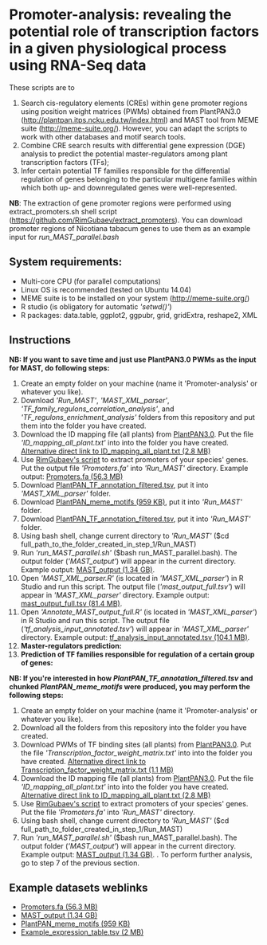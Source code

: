 # Promoter-analysis: revealing the potential role of transcription factors in a given physiological process using RNA-Seq data
These scripts are to 
  1. Search cis-regulatory elements (CREs) within gene promoter regions using position weight matrices (PWMs) obtained from PlantPAN3.0 (http://plantpan.itps.ncku.edu.tw/index.html) and MAST tool from MEME suite (http://meme-suite.org/). However, you can adapt the scripts to work with other databases and motif search tools.
  2. Combine CRE search results with differential gene expression (DGE) analysis to predict the potential master-regulators among plant transcription factors (TFs);
  3. Infer certain potential TF families responsible for the differential regulation of genes belonging to the particular multigene families within which both up- and downregulated genes were well-represented.
  
**NB**: The extraction of gene promoter regions were performed using extract_promoters.sh shell script (https://github.com/RimGubaev/extract_promoters). You can download promoter regions of Nicotiana tabacum genes to use them as an example input for *run_MAST_parallel.bash*

## System requirements:
* Multi-core CPU (for parallel computations)
* Linux OS is recommended (tested on Ubuntu 14.04)
* MEME suite is to be installed on your system (http://meme-suite.org/)
* R studio (is obligatory for automatic *'setwd()'*)
* R packages: data.table, ggplot2, ggpubr, grid, gridExtra, reshape2, XML

## Instructions
**NB: If you want to save time and just use PlantPAN3.0 PWMs as the input for MAST, do following steps:**

1. Create an empty folder on your machine (name it 'Promoter-analysis' or whatever you like).
2. Download *'Run_MAST'*, *'MAST_XML_parser'*, *'TF_family_regulons_correlation_analysis'*, and *'TF_regulons_enrichment_analysis'* folders from this repository and put them into the folder you have created.
2. Download the ID mapping file (all plants) from [PlantPAN3.0](http://plantpan.itps.ncku.edu.tw/download/home.php). Put the file *'ID_mapping_all_plant.txt'* into into the folder you have created. [Alternative direct link to ID_mapping_all_plant.txt (2.8 MB)](https://mega.nz/file/zbhRiRKC#z9KUmrPrsJmxkAyZhvaZ2JDO5rMO-70mG0a8AotnGvk)
3. Use [RimGubaev's script](https://github.com/RimGubaev/extract_promoters) to extract promoters of your species' genes. Put the output file *'Promoters.fa'* into *'Run_MAST'* directory. Example output: [Promoters.fa (56.3 MB)](https://mega.nz/file/CS4RmbxA#eF2pFr8gVK7P05XmTVp6GUJ_Ne27ERF9oT77NRe313w)
4. Download [PlantPAN_TF_annotation_filtered.tsv](https://mega.nz/file/eW5jEDzD#5y_PfsgiBfrVan8pgtdImu4P8byE0gH4ztkF7CNlXrE), put it into *'MAST_XML_parser'* folder.
5. Download [PlantPAN_meme_motifs (959 KB)](https://mega.nz/folder/zewBGZoZ#vbgjD8kxT81ah6q6YxV67A), put it into *'Run_MAST'* folder.
6. Download [PlantPAN_TF_annotation_filtered.tsv](https://mega.nz/file/eW5jEDzD#5y_PfsgiBfrVan8pgtdImu4P8byE0gH4ztkF7CNlXrE), put it into *'Run_MAST'*  folder.
7. Using bash shell, change current directory to *'Run_MAST'* ($cd full_path_to_the_folder_created_in_step_1/Run_MAST)
8. Run *'run_MAST_parallel.sh'* ($bash run_MAST_parallel.bash). The output folder (*'MAST_output'*) will appear in the current directory. Example output: [MAST_output (1.34 GB)](https://mega.nz/folder/OepnWDST#2Pw3pp1t0SdNH2ckBfbWtQ).
9. Open *'MAST_XML_parser.R'* (is located in *'MAST_XML_parser'*) in R Studio and run this script. The output file (*'mast_output_full.tsv'*) will appear in *'MAST_XML_parser'* directory. Example output: [mast_output_full.tsv (81.4 MB)](https://mega.nz/file/LLozGZyR#R0283KJ7J4s6_PmGbRPsPo0l_gDQlWrz5uv8Pi35ESI).
10. Open *'Annotate_MAST_output_full.R'* (is located in *'MAST_XML_parser'*) in R Studio and run this script. The output file (*'tf_analysis_input_annotated.tsv'*) will appear in *'MAST_XML_parser'* directory. Example output: [tf_analysis_input_annotated.tsv (104.1 MB)](https://mega.nz/file/LLozGZyR#R0283KJ7J4s6_PmGbRPsPo0l_gDQlWrz5uv8Pi35ESI).
11. **Master-regulators prediction:**
12. **Prediction of TF families responsible for regulation of a certain group of genes:**

**NB: If you're interested in how *PlantPAN_TF_annotation_filtered.tsv* and chunked *PlantPAN_meme_motifs* were produced, you may perform the following steps:**

1. Create an empty folder on your machine (name it 'Promoter-analysis' or whatever you like).
2. Download all the folders from this repository into the folder you have created.
3. Download PWMs of TF binding sites (all plants) from [PlantPAN3.0](http://plantpan.itps.ncku.edu.tw/download/home.php). Put the file *'Transcription_factor_weight_matrix.txt'* into into the folder you have created.  [Alternative direct link to Transcription_factor_weight_matrix.txt (1.1 MB)](https://mega.nz/file/SD5HEbwR#0m7Buo6wWJPaxFHsU7qYlRj4UYI4iZCR5fVJzAH8TVk)
4. Download the ID mapping file (all plants) from [PlantPAN3.0](http://plantpan.itps.ncku.edu.tw/download/home.php). Put the file *'ID_mapping_all_plant.txt'* into into the folder you have created. [Alternative direct link to ID_mapping_all_plant.txt (2.8 MB)](https://mega.nz/file/zbhRiRKC#z9KUmrPrsJmxkAyZhvaZ2JDO5rMO-70mG0a8AotnGvk)
5. Use [RimGubaev's script](https://github.com/RimGubaev/extract_promoters) to extract promoters of your species' genes. Put the file *'Promoters.fa'* into *'Run_MAST'* directory.
6. Using bash shell, change current directory to *'Run_MAST'* ($cd full_path_to_folder_created_in_step_1/Run_MAST)
7. Run *'run_MAST_parallel.sh'* ($bash run_MAST_parallel.bash). The output folder (*'MAST_output'*) will appear in the current directory. Example output: [MAST_output (1.34 GB)](https://mega.nz/folder/OepnWDST#2Pw3pp1t0SdNH2ckBfbWtQ).
. To perform further analysis, go to step 7 of the previous section.

## Example datasets weblinks
 * [Promoters.fa (56.3 MB)](https://mega.nz/file/CS4RmbxA#eF2pFr8gVK7P05XmTVp6GUJ_Ne27ERF9oT77NRe313w)
 * [MAST_output (1.34 GB)](https://mega.nz/folder/OepnWDST#2Pw3pp1t0SdNH2ckBfbWtQ)
 * [PlantPAN_meme_motifs (959 KB)](https://mega.nz/folder/zewBGZoZ#vbgjD8kxT81ah6q6YxV67A)
 * [Example_expression_table.tsv (2 MB)](https://mega.nz/file/uOhnAbKY#4mp5yTA-lLanGrGH247M_mLx-7wUEcAKslTrdxaO0u4)
